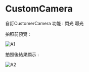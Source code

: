 # CustomCamera
自訂CustomerCamera
功能 : 閃光 曝光

拍照前預覽 : 

![A1](https://user-images.githubusercontent.com/37507506/80344211-c71a8800-8899-11ea-83bb-c56c9483d7de.jpg)

拍照後結果顯示 :

![A2](https://user-images.githubusercontent.com/37507506/80344281-e87b7400-8899-11ea-8282-46ad9ec01ea7.jpg)

